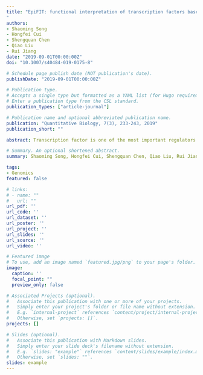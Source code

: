 ```yaml
---
title: "EpiFIT: functional interpretation of transcription factors based on combination of sequence and epigenetic information
"
authors:
- Shaoming Song
- Hongfei Cui
- Shengquan Chen
- Qiao Liu
- Rui Jiang
date: "2019-09-01T00:00:00Z"
doi: "10.1007/s40484-019-0175-8"

# Schedule page publish date (NOT publication's date).
publishDate: "2019-09-01T00:00:00Z"

# Publication type.
# Accepts a single type but formatted as a YAML list (for Hugo requirements).
# Enter a publication type from the CSL standard.
publication_types: ["article-journal"]

# Publication name and optional abbreviated publication name.
publication: "Quantitative Biology, 7(3), 233-243, 2019"
publication_short: ""

abstract: Transcription factor is one of the most important regulators in the transcriptional process. Nevertheless, the functional interpretation of transcription factors is still a main challenge due to the poor performance of methods relating to regulatory regions to genes. Epigenetic information, such as chromatin accessibility, contains genome-wide knowledge about transcription regulation and thus may shed light on the functional interpretation of transcription factors. We propose EpiFIT (Epigenetic based Functional Interpretation of Transcription factors), a tool to infer functions of transcription factors from ChIP-seq data. Briefly, we adopt a variable distance rule to establish associations between regulatory regions and nearby genes. The associations are then filtered to ensure that the remaining regions and associated genes are co-open. Finally, GO enrichment is applied to all related genes and a ranking list of GO terms is provided as functional interpretation. We first examined the chromatin openness correlation between regulatory regions and associated genes. The correlation can help EpiFIT purify regulatory region–gene associations. By evaluating EpiFIT on a set of real data, we demonstrated that EpiFIT outperforms other existing methods for precisely interpreting transcription factor functions. We further verify the efficiency of openness in interpretation and the ability of EpiFIT to build distal region-gene associations. EpiFIT is a powerful tool for interpreting the transcription factor functions. We believe EpiFIT will facilitate the functional interpretation of other regulatory elements, and thus open a new door to understanding the regulatory mechanism.

# Summary. An optional shortened abstract.
summary: Shaoming Song, Hongfei Cui, Shengquan Chen, Qiao Liu, Rui Jiang. Quantitative Biology, 2019.

tags:
- Genomics
featured: false

# links:
# - name: ""
#   url: ""
url_pdf: ''
url_code: ''
url_dataset: ''
url_poster: ''
url_project: ''
url_slides: ''
url_source: ''
url_video: ''

# Featured image
# To use, add an image named `featured.jpg/png` to your page's folder. 
image:
  caption: ''
  focal_point: ""
  preview_only: false

# Associated Projects (optional).
#   Associate this publication with one or more of your projects.
#   Simply enter your project's folder or file name without extension.
#   E.g. `internal-project` references `content/project/internal-project/index.md`.
#   Otherwise, set `projects: []`.
projects: []

# Slides (optional).
#   Associate this publication with Markdown slides.
#   Simply enter your slide deck's filename without extension.
#   E.g. `slides: "example"` references `content/slides/example/index.md`.
#   Otherwise, set `slides: ""`.
slides: example
---
```


<!-- {{% callout note %}}
Click the *Cite* button above to demo the feature to enable visitors to import publication metadata into their reference management software.
{{% /callout %}} -->

<!-- {{% callout note %}}
Create your slides in Markdown - click the *Slides* button to check out the example.
{{% /callout %}} -->

<!-- Add the publication's **full text** or **supplementary notes** here. You can use rich formatting such as including [code, math, and images](https://docs.hugoblox.com/content/writing-markdown-latex/). -->
